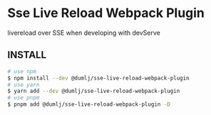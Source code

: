 <!-- This file is dynamically generated. please edit in __readme__ -->

# Sse Live Reload Webpack Plugin

livereload over SSE when developing with devServe

## INSTALL

```bash
# use npm
$ npm install --dev @dumlj/sse-live-reload-webpack-plugin
# use yarn
$ yarn add --dev @dumlj/sse-live-reload-webpack-plugin
# use pnpm
$ pnpm add @dumlj/sse-live-reload-webpack-plugin -D
```
